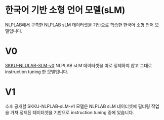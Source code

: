 # 한국어 기반 소형 언어 모델(sLM)

NLPLAB에서 구축한 NLPLAB sLM 데이터셋을 기반으로 학습한 한국어 소형 언어 모델입니다.

# V0

[SKKU-NLULAB-SLM-v0](https://huggingface.co/NLPlab-skku/42dot_v0)
NLPLAB sLM 데이터셋을 따로 정제하지 않고 그대로 instruction tuning 한 모델입니다.

# V1

추후 공개할 SKKU-NLPLAB-sLM-v1 모델은
NLPLAB sLM 데이터셋에 필터링 작업을 거쳐 정제된 데이터셋을 기반으로 instruction tuning 중에 있습니다.
